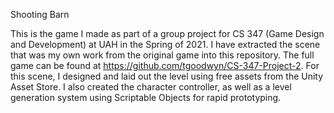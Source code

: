 Shooting Barn

This is the game I made as part of a group project for CS 347 (Game Design and Development) at UAH in the Spring of 2021.  I have extracted the scene that was my own work from the original game into this repository. The full game can be found at https://github.com/tgoodwyn/CS-347-Project-2.
For this scene, I designed and laid out the level using free assets from the Unity Asset Store.  I also created the character controller, as well as  a level generation system using Scriptable Objects for rapid prototyping.
